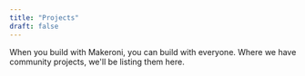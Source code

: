 ```yaml
---
title: "Projects"
draft: false
---
```


When you build with Makeroni, you can build with everyone. Where we have community projects, we'll be listing them here.
